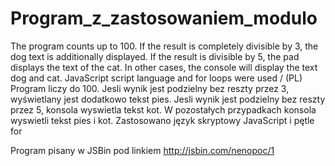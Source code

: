 # Program_z_zastosowaniem_modulo

The program counts up to 100. If the result is completely divisible by 3, the dog text is additionally displayed.
If the result is divisible by 5, the pad displays the text of the cat.
In other cases, the console will display the text dog and cat.
JavaScript script language and for loops were used
/ (PL) Program liczy do 100. Jesli wynik jest podzielny bez reszty przez 3, wyświetlany jest dodatkowo tekst pies.
Jesli wynik jest podzielny bez reszty przez 5, konsola wyswietla tekst kot.
W pozostałych przypadkach konsola wyswietli tekst pies i kot.
Zastosowano język skryptowy JavaScript i pętle for

Program pisany w JSBin pod linkiem http://jsbin.com/nenopoc/1
